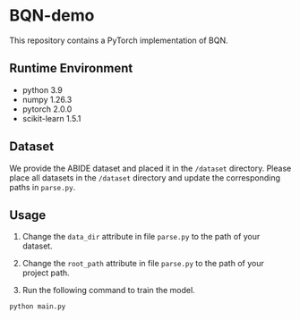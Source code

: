 # BQN-demo

This repository contains a PyTorch implementation of BQN.

## Runtime Environment

* python 3.9
* numpy 1.26.3
* pytorch 2.0.0
* scikit-learn 1.5.1

## Dataset

We provide the ABIDE dataset and placed it in the `/dataset` directory. Please place all datasets in the `/dataset`
directory and update the corresponding paths in `parse.py`.

## Usage

1. Change the `data_dir` attribute in file `parse.py` to the path of your dataset.

2. Change the `root_path` attribute in file `parse.py` to the path of your project path.

3. Run the following command to train the model.
```bash
python main.py
```




